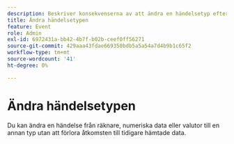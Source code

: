 ```yaml
---
description: Beskriver konsekvenserna av att ändra en händelsetyp efter att data har samlats in.
title: Ändra händelsetypen
feature: Event
role: Admin
exl-id: 6972431a-bb42-4b7f-b02b-ceef0ff56271
source-git-commit: 429aaa43fdae669350bdb5a5a54a7d4b9b1c65f2
workflow-type: tm+mt
source-wordcount: '41'
ht-degree: 0%

---
```


# Ändra händelsetypen

Du kan ändra en händelse från räknare, numeriska data eller valutor till en annan typ utan att förlora åtkomsten till tidigare hämtade data.
